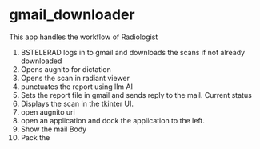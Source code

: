 # gmail_downloader
This app handles the workflow of Radiologist
1. BSTELERAD logs in to gmail and downloads the scans if not already downloaded
2. Opens augnito for dictation 
3. Opens the scan in radiant viewer
4. punctuates the report using llm AI
5. Sets the report file in gmail and sends reply to the mail.
Current status
1. Displays the scan in the tkinter UI.
2. open augnito uri 
3. open an application and dock the application to the left.
4. Show the mail Body
5. Pack the 